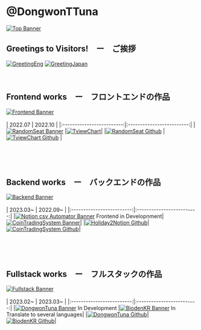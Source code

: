 # @DongwonTTuna

[![Top Banner](img/topBanner.png)](https://dongwontuna.net/)

## Greetings to Visitors!　ー　ご挨拶

[![GreetingEng](img/greetingEng.png)](<(https://dongwontuna.net/)>)
[![GreetingJapan](img/greetingJapan.png)](<(https://dongwontuna.net/)>)
<br/>
<br/>
<br/>

## Frontend works　ー　フロントエンドの作品

[![Frontend Banner](/img/frontendWorks.png)](https://dongwontuna.net/works/frontend/)
<br/>
<br/>
| 2022.07 | 2022.10 | 
|:-------------------------:|:-------------------------:|
|[![RandomSeat Banner](/img/randomSeat.png)](https://randomseat.dongwontuna.net/) |[![TviewChart](/img/tviewChart.png)](https://tviewchart.dongwontuna.net)|
|[![RandomSeat Github](/img/randomSeatGithub.png)](https://github.com/DongwonTTuna/RandomSeat) |[![TviewChart Github](/img/tviewChartGithub.png)](https://github.com/DongwonTTuna/TviewChart) |

<br/>
<br/>
<br/>

## Backend works　ー　バックエンドの作品

[![Backend Banner](/img/backendWorks.png)](https://dongwontuna.net/works/backend/)
<br/>
<br/>
| 2023.03~ | 2022.09~ |
|:-------------------------:|:-------------------------:|
|[![Notion csv Automator Banner](/img/Holiday2Notion.png)](https://github.com/DongwonTTuna/Holiday2Notion) Frontend in Developnment|[![CoinTradingSystem Banner](/img/coinTradingSystem.png)](https://github.com/DongwonTTuna/CoinTradingSystem)|
|[![Holiday2Notion Github](/img/Holiday2NotionGithub.png)](https://github.com/DongwonTTuna/Holiday2Notion)|[![CoinTradingSystem Github](/img/coinTradingSystemGithub.png)](https://github.com/DongwonTTuna/Holiday2Notion)|

<br/>
<br/>
<br/>

## Fullstack works　ー　フルスタックの作品

[![Fullstack Banner](/img/fullstackWorks.png)](https://dongwontuna.net/works/fullstack/)
<br/>
<br/>
| 2023.02~ | 2023.03~ | 
|:-------------------------:|:-------------------------:|
|[![DongwonTuna Banner](/img/mainSite.png)](https://dongwontuna.net/) In Development |[![BiodenKR Banner](/img/biodenKRSite.png)](https://biodenkr.com) In Translate to several languages|
|[![DongwonTuna Github](/img/mainSiteGithub.png)](https://github.com/DongwonTTuna/mainSite)|[![BiodenKR Github](/img/biodenKRGithub.png)](https://github.com/DongwonTTuna/biodenKR)|

<br/>
<br/>
<br/>
